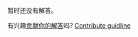 
暂时还没有解答。

有兴趣[贡献你的解答](https://github.com/BFEdev/BFE.dev-solutions/blob/main/problem/A-number-sequence_zh.md)吗? [Contribute guidline](https://github.com/BFEdev/BFE.dev-solutions#how-to-contribute)
